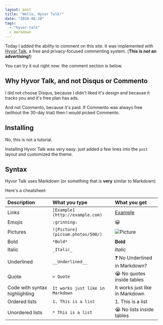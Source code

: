 ```yaml
---
layout: post
title: "Hello, Hyvor Talk!"
date: "2020-08-28"
tags:
  - "hyvor-talk"
  - markdown
---
```


Today I added the ability to comment on this site. It was implemented with [Hyvor Talk](talk.hyvor.com), a free and privacy-focused commenting system. (**This is not an advertising!**)

You can try it out right now: the comment section is below.

## Why Hyvor Talk, and not Disqus or Commento

I did not choose Disqus, because I didn't liked it's design and because it tracks you and it's free plan has ads.

And not Commento, because it's paid. If Commento was always free (without the 30-day trial) then I would picked Commento.

## Installing

No, this is not a tutorial.

Installing Hyvor Talk was very easy: just added a few lines into the `post` layout and customized the theme.

## Syntax

Hyvor Talk uses Markdown (or something that is **very** similar to Markdown)

Here's a cheatsheet:

| Description     | What you type                    | What you get                            |
|:----------------|:---------------------------------|:----------------------------------------|
| Links           | `[Example](http://example.com)`  | [Example](http://example.com)           |
| Emojis          | `:grinning:`                  | :grinning:                          |
| Pictures        | `![Picture](picsum.photos/500/)` | ![Picture](http://picsum.photos/500/)   |
| Bold            | `*Bold*`                         | **Bold**                                |
| Italic          | `_Italic_`                       | *Italic*                                |
| Underlined      | `__Underlined__`                 | ❓ No Underlined in Markdown?           |
| Quote           | `> Quote`                        | :sob: No quotes inside tables        |
| Code with syntax highlighting | `It works just like in Markdown` | It works just like in Markdown |
| Ordered lists   | `1. This is a list`              | 1. This is a list                       |
| Unordered lists | `* This is a list`               | :sob: No lists inside tables         |
